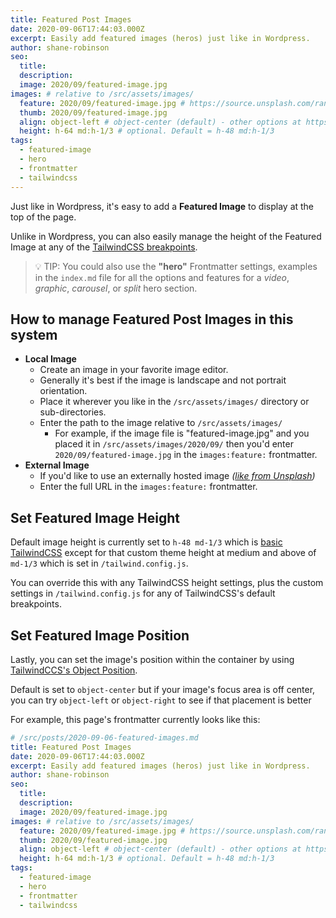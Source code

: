 ```yaml
---
title: Featured Post Images
date: 2020-09-06T17:44:03.000Z
excerpt: Easily add featured images (heros) just like in Wordpress.
author: shane-robinson
seo:
  title:
  description:
  image: 2020/09/featured-image.jpg
images: # relative to /src/assets/images/
  feature: 2020/09/featured-image.jpg # https://source.unsplash.com/random/800x600
  thumb: 2020/09/featured-image.jpg
  align: object-left # object-center (default) - other options at https://tailwindcss.com/docs/object-position
  height: h-64 md:h-1/3 # optional. Default = h-48 md:h-1/3
tags:
  - featured-image
  - hero
  - frontmatter
  - tailwindcss
---
```


Just like in Wordpress, it's easy to add a **Featured Image** to display at the top of the page.

Unlike in Wordpress, you can also easily manage the height of the Featured Image at any of the [TailwindCSS breakpoints](https://tailwindcss.com/docs/breakpoints).

> :bulb: TIP: You could also use the **"hero"** Frontmatter settings, examples in the `index.md` file for all the options and features for a _video_, _graphic_, _carousel_, or _split_ hero section.

## How to manage Featured Post Images in this system

- **Local Image**
  - Create an image in your favorite image editor.
  - Generally it's best if the image is landscape and not portrait orientation.
  - Place it wherever you like in the `/src/assets/images/` directory or sub-directories.
  - Enter the path to the image relative to `/src/assets/images/`
    - For example, if the image file is "featured-image.jpg" and you placed it in `/src/assets/images/2020/09/` then you'd enter `2020/09/featured-image.jpg` in the `images:feature:` frontmatter.
- **External Image**
  - If you'd like to use an externally hosted image _([like from Unsplash](https://unsplash.com/))_
  - Enter the full URL in the `images:feature:` frontmatter.

## Set Featured Image Height

Default image height is currently set to `h-48 md-1/3` which is [basic TailwindCSS](https://tailwindcss.com/docs/height#app) except for that custom theme height at medium and above of `md-1/3` which is set in `/tailwind.config.js`.

You can override this with any TailwindCSS height settings, plus the custom settings in `/tailwind.config.js` for any of TailwindCSS's default breakpoints.

## Set Featured Image Position

Lastly, you can set the image's position within the container by using [TailwindCCS's Object Position](https://tailwindcss.com/docs/object-position).

Default is set to `object-center` but if your image's focus area is off center, you can try `object-left` or `object-right` to see if that placement is better

For example, this page's frontmatter currently looks like this:

```yaml
# /src/posts/2020-09-06-featured-images.md
title: Featured Post Images
date: 2020-09-06T17:44:03.000Z
excerpt: Easily add featured images (heros) just like in Wordpress.
author: shane-robinson
seo:
  title:
  description:
  image: 2020/09/featured-image.jpg
images: # relative to /src/assets/images/
  feature: 2020/09/featured-image.jpg # https://source.unsplash.com/random/800x600
  thumb: 2020/09/featured-image.jpg
  align: object-left # object-center (default) - other options at https://tailwindcss.com/docs/object-position
  height: h-64 md:h-1/3 # optional. Default = h-48 md:h-1/3
tags:
  - featured-image
  - hero
  - frontmatter
  - tailwindcss
```
